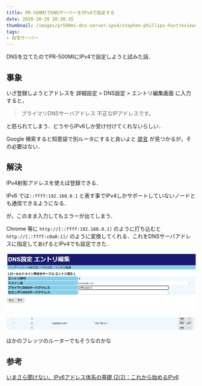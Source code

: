 ```yaml
---
title: PR-500MIでDNSサーバーをIPv4で指定する
date: 2020-10-20 18:38:35
thumbnail: /images/pr500mi-dns-server-ipv4/stephen-phillips-hostreviews-co-uk-tN344soypQM-unsplash.jpg
tags:
- 自宅サーバー
---
```


DNSを立てたのでPR-500MIにIPv4で設定しようと試みた話．

<!--more-->

## 事象

いざ登録しようとアドレスを 詳細設定 > DNS設定 > エントリ編集画面 に入力すると，

> プライマリDNSサーバアドレス
> 不正なIPアドレスです。

と怒られてしまう．どうやらIPv6しか受け付けてくれないらしい．

Google 検索すると知恵袋で別ルータにすると良いよと [提言](https://detail.chiebukuro.yahoo.co.jp/qa/question_detail/q10140624975) が見つかるが，その必要はない．



## 解決

IPv4射影アドレスを使えば登録できる．

IPv6 では`::ffff:192.168.0.1` と表す事でIPv4しかサポートしていないノードとも通信できるようになる．

が，このまま入力してもエラーが出てしまう．

Chrome 等に `http://[::ffff:192.168.0.1]` のように打ち込むと `http://[::ffff:c0a8:1]/` のように変換してくれる．これをDNSサーバアドレスに指定してあげるとIPv4でも設定できた．

![設定画面](/images/pr500mi-dns-server-ipv4/2020-10-20-215232.jpg)

![IPv4で表示される](/images/pr500mi-dns-server-ipv4/2020-10-20-215400.jpg)

ほかのフレッツのルーターでもそうなのかな

## 参考

[いまさら聞けない、IPv6アドレス体系の基礎 (2/2)：これから始めるIPv6](https://www.atmarkit.co.jp/ait/articles/1107/19/news122_2.html) 